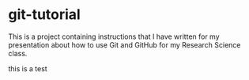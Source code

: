 # git-tutorial

This is a project containing instructions that I have
written for my presentation about how to use Git and
GitHub for my Research Science class.

this is a test
